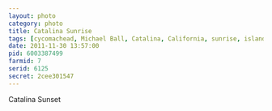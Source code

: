```yaml
---
layout: photo
category: photo
title: Catalina Sunrise
tags: [cycomachead, Michael Ball, Catalina, California, sunrise, island, Panasonic, LX1, DMC-LX1, Catalina Island, CIMI, morning, ocean]
date: 2011-11-30 13:57:00
pid: 6003387499
farmid: 7
serid: 6125
secret: 2cee301547
---
```


Catalina Sunset
